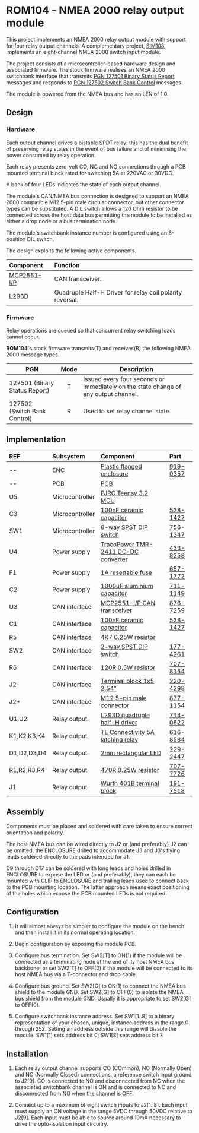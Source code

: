# ROM104 - NMEA 2000 relay output module

This project implements an NMEA 2000 relay output module with
support for four relay output channels.
A complementary project,
[SIM108](https://github.com/preeve9534/SIM108/),
implements an eight-channel NMEA 2000 switch input module.

The project consists of a microcontroller-based hardware design
and associated firmware.
The stock firmware realises an NMEA 2000 switchbank interface
that transmits
[PGN 127501 Binary Status Report]() messages
and responds to
[PGN 127502 Switch Bank Control]() messages.

The module is powered from the NMEA bus and has an LEN of 1.0.

## Design

### Hardware

Each output channel drives a bistable SPDT relay: this has the
dual benefit of preserving relay states in the event of bus
failure and of minimising the power consumed by relay operation.

Each relay presents zero-volt CO, NC and NO connections through
a PCB mounted terminal block rated for switching 5A at 220VAC or
30VDC.

A bank of four LEDs indicates the state of each output channel.

The module's CAN/NMEA bus connection is designed to support an
NMEA 2000 compatible M12 5-pin male circular connector, but
other connector types can be substituted.
A DIL switch allows a 120 Ohm resistor to be connected across
the host data bus permitting the module to be installed as
either a drop node or a bus termination node.

The module's switchbank instance number is configured using an
8-position DIL switch.

The design exploits the following active components.

| Component | Function |
| :--- | :--- |
| [MCP2551-I/P](https://docs.rs-online.com/209a/0900766b814f3bfd.pdf) | CAN transceiver. |
| [L293D](https://docs.rs-online.com/90a7/0900766b8135fae0.pdf) |  Quadruple Half-H Driver for relay coil polarity reversal.|

### Firmware

Relay operations are queued so that concurrent relay switching
loads cannot occur.

__ROM104__'s stock firmware transmits(T) and receives(R) the
following NMEA 2000 message types.

| PGN | Mode   | Description |
| --- | :----: | ----------- |
| 127501 (Binary Status Report)  | T | Issued every four seconds or immediately on the state change of any output channel. |
| 127502 (Switch Bank Control) | R | Used to set relay channel state.  

## Implementation

| REF   | Subsystem       | Component               | Part |
| :---  | :---            | :---                    | :--- |
| --    | ENC             | [Plastic flanged enclosure](https://docs.rs-online.com/1460/0900766b814af994.pdf) | [919-0357](https://uk.rs-online.com/web/p/general-purpose-enclosures/9190357) |
| --    | PCB             | [PCB](./ROM104.brd.pdf) | |
| U5    | Microcontroller | [PJRC Teensy 3.2 MCU](https://www.pjrc.com/store/teensy32.html) |
| C3    | Microcontroller | [100nF ceramic capacitor](https://docs.rs-online.com/554d/0900766b817069f5.pdf)| [538-1427](https://uk.rs-online.com/web/p/mlccs-multilayer-ceramic-capacitors/5381427) |
| SW1   | Microcontroller | [8-way SPST DIP switch](https://docs.rs-online.com/c98b/0900766b810b550f.pdf) | [756-1347](https://uk.rs-online.com/web/p/dip-sip-switches/7561347/) |
| U4    | Power supply    | [TracoPower TMR-2411 DC-DC converter](https://docs.rs-online.com/1b79/0900766b8172f5cb.pdf) | [433-8258](https://uk.rs-online.com/web/p/dc-dc-converters/4338258) |
| F1    | Power supply    | [1A resettable fuse](https://docs.rs-online.com/ec39/0900766b80bc9043.pdf) | [657-1772](https://uk.rs-online.com/web/p/resettable-fuses/6571772) |
| C2    | Power supply    | [1000uF aluminium capacitor](https://docs.rs-online.com/0d4a/0900766b815816c4.pdf) | [711-1149](https://uk.rs-online.com/web/p/aluminium-capacitors/7111148) |
| U3    | CAN interface   | [MCP2551-I/P CAN transceiver](https://docs.rs-online.com/f763/0900766b8140ba57.pdf) | [876-7259](https://uk.rs-online.com/web/p/can-interface-ics/8767259) | 
| C1    | CAN interface   | [100nF ceramic capacitor](https://docs.rs-online.com/554d/0900766b817069f5.pdf)| [538-1427](https://uk.rs-online.com/web/p/mlccs-multilayer-ceramic-capacitors/5381427) |
| R5    | CAN interface   | [4K7 0.25W resistor]() | []() |
| SW2   | CAN interface   | [2-way SPST DIP switch](https://docs.rs-online.com/a014/0900766b81670159.pdf) | [177-4261](https://uk.rs-online.com/web/p/dip-sip-switches/1774261) |
| R6    | CAN interface   | [120R 0.5W resistor](https://docs.rs-online.com/1e48/0900766b8157ae0f.pdf) | [707-8154](https://uk.rs-online.com/web/p/through-hole-resistors/7078154) |
| J2    | CAN interface   | [Terminal block 1x5 2.54"](https://docs.rs-online.com/85fb/0900766b816edda7.pdf) | [220-4298](https://uk.rs-online.com/web/p/pcb-terminal-blocks/2204298) |
| J2*   | CAN interface   | [M12 5-pin male connector ](https://docs.rs-online.com/6e45/A700000007926144.pdf) | [877-1154](https://uk.rs-online.com/web/p/industrial-circular-connectors/8771154) |
| U1,U2 | Relay output    | [L293D quadruple half-H driver](https://docs.rs-online.com/90a7/0900766b8135fae0.pdf) | [714-0622](https://uk.rs-online.com/web/p/motor-driver-ics/7140622) |
| K1,K2,K3,K4 | Relay output | [TE Connectivity 5A latching relay](https://docs.rs-online.com/39e5/0900766b81397a52.pdf) | [616-8584](https://uk.rs-online.com/web/p/power-relays/6168584) |
| D1,D2,D3,D4 | Relay output | [2mm rectangular LED](https://docs.rs-online.com/3547/0900766b81384f75.pdf) | [229-2447](https://uk.rs-online.com/web/p/leds/2292447) |
| R1,R2,R3,R4 | Relay output | [470R 0.25W resistor](https://docs.rs-online.com/d566/A700000008919924.pdf) | [707-7726](https://uk.rs-online.com/web/p/through-hole-resistors/7077726/) |
| J1 | Relay output | [Wurth 401B terminal block](https://docs.rs-online.com/238a/0900766b8173e753.pdf) | [191-7518](https://uk.rs-online.com/web/p/pcb-terminal-blocks/1917518) |

## Assembly

Components must be placed and soldered with care taken to ensure
correct orientation and polarity.

The host NMEA bus can be wired directly to J2 or (and preferably)
J2 can be omitted, the ENCLOSURE drilled to accommodate J3 and
J3's flying leads soldered directly to the pads intended for J1.

D9 through D17 can be soldered with long leads and holes drilled in
ENCLOSURE to expose the LED or (and preferably), they can each be
mounted with CLIP to ENCLOSURE and trailing leads used to connect
back to the PCB mounting location.
The latter approach means exact positioning of the holes which
expose the PCB mounted LEDs is not required.

## Configuration

1. It will almost always be simpler to configure the module on the bench
   and then install it in its normal operating location.

2. Begin configuration by exposing the module PCB.

3. Configure bus termination.
   Set SW2[T] to ON(1) if the module will be connected as a terminating node
   at the end of its host NMEA bus backbone; or
   set SW2[T] to OFF(0) if the module will be connected to its host NMEA bus
   via a T-connector and drop cable.

4. Configure bus ground.
   Set SW2[G] to ON(1) to connect the NMEA bus shield to the module GND.
   Set SW2[G] to OFF(0) to isolate the NMEA bus shield from the module GND.
   Usually it is appropriate to set SW2[G] to OFF(0).

5. Configure switchbank instance address.
   Set SW1[1..8] to a binary representation of your chosen, unique, instance
   address in the range 0 through 252.
   Setting an address outside this range will disable the module.
   SW1[1] sets address bit 0; SW1[8] sets address bit 7.
   
## Installation

1. Each relay output channel supports CO (COmmon), NO (Normally Open) and NC
   (Normally Closed) connections. a reference switch input ground to J2[9].
   CO is connected to NO and disconnected from NC when the associated switchbank
   channel is ON and is connected to NC and disconnected from NO when the
   channel is OFF.

2. Connect up to a maximum of eight switch inputs to J2[1..8].
   Each input must supply an ON voltage in the range 5VDC through 50VDC
   relative to J2[9].
   Each input must be able to source around 10mA necessary to drive the
   opto-isolation input circuitry.

